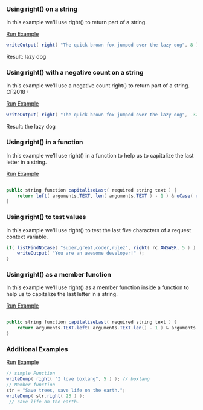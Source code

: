 ### Using right() on a string

In this example we'll use right() to return part of a string.

<a href="https://try.boxlang.io/?code=eJwrL8osSfUvLSkoLdFQKMpMzwBSSiEZqQqFpZnJ2QpJRfnleQpp%2BRUKWaW5BakpCvllqUUKJUD5nMSqSoWU%2FHQlHQULBU0FTWsuAAmGGTk%3D" target="_blank">Run Example</a>

```java
writeOutput( right( "The quick brown fox jumped over the lazy dog", 8 ) );

```

Result: lazy dog

### Using right() with a negative count on a string

In this example we'll use a negative count right() to return part of a string. CF2018+

<a href="https://try.boxlang.io/?code=eJwrL8osSfUvLSkoLdFQKMpMzwBSSiEZqQqFpZnJ2QpJRfnleQpp%2BRUKWaW5BakpCvllqUUKJUD5nMSqSoWU%2FHQlHQVdYyMFTQVNay4APN0Zkw%3D%3D" target="_blank">Run Example</a>

```java
writeOutput( right( "The quick brown fox jumped over the lazy dog", -32 ) );

```

Result: the lazy dog

### Using right() in a function

In this example we'll use right() in a function to help us to capitalize the last letter in a string.

<a href="https://try.boxlang.io/?code=eJxtjLEKAkEMBWv3K1KJBypYW4qd5RXXxjW3BtZ4ZhMQxX83FjZi84ph5qXJj5UzNFOWAqNLNr4KZJzYsPKDDthsAUo3Z6XTVzS6G3TwTDMlcxWoNIaGWvxCYm3d74d%2BGVR%2BYVQr2MTOwXfYKL65nP%2B0H6fbpld6A7RHNk4%3D" target="_blank">Run Example</a>

```java

public string function capitalizeLast( required string text ) {
	return left( arguments.TEXT, len( arguments.TEXT ) - 1 ) & uCase( right( arguments.TEXT, 1 ) );
}

```


### Using right() to test values

In this example we'll use right() to test the last five characters of a request context variable.


```java
if( listFindNoCase( "super,great,coder,rulez", right( rc.ANSWER, 5 ) ) ) {
	writeOutput( "You are an awesome developer!" );
}

```


### Using right() as a member function

 In this example we'll use right() as a member function inside a function to help us to capitalize the last letter in a string.

<a href="https://try.boxlang.io/?code=eJxly6EOQjEMhWHNnqKKbIIlaDQOeQW2jN7RZJRL1yYEwrszgwF7%2FvOFxU%2BNC3RTlgqzSzG%2BCRRc2LDxkw7YLYLS3Vnp%2FD0aPQwSvMJKyVwFUKtfSaznaX%2BccqN5qL9RYoINbIdc%2F0blehlktOwFO8W0C%2B%2FwAf%2FtNg4%3D" target="_blank">Run Example</a>

```java

public string function capitalizeLast( required string text ) {
	return arguments.TEXT.left( arguments.TEXT.len() - 1 ) & arguments.TEXT.right( 1 ).ucase();
}

```


### Additional Examples

<a href="https://try.boxlang.io/?code=eJx1jcsKwjAQRff5iktWLZQGFFfFnQguXPkFtUxNII8ymejvm%2FoAN%2B4OF849xiC7sHjCscRJXIrqwU7oUMLSgN3NSgN9gk93gi8Tke6wQ4t2gDHvRVU4U7gSY%2F6eZGHsoS9j1YSJcoe8snczIUWIJdDIYns9%2FBar13%2Bqm%2B0ro9bOH1c9AQSvPJg%3D" target="_blank">Run Example</a>

```java
// simple Function
writeDump( right( "I love boxlang", 5 ) ); // boxlang
// Member function
str = "Save trees, save life on the earth.";
writeDump( str.right( 23 ) );
 // save life on the earth.

```


